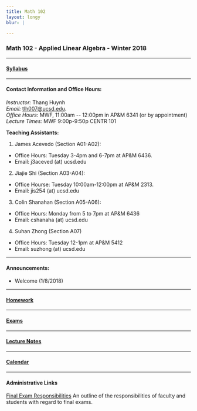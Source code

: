 ```yaml
---
title: Math 102
layout: longy
blur: |

---
```

### Math 102 - Applied Linear Algebra - Winter 2018


---

#### [Syllabus][math102Syl]

  [math102Syl]:http://thanghuynh.org/teaching/math102_syllabus.html

---  

#### Contact Information and Office Hours:  

*Instructor:* Thang Huynh  
*Email:* [tlh007@ucsd.edu][email].    
*Office Hours:* MWF, 11:00am -- 12:00pm in AP&M 6341 (or by appointment)    
*Lecture Times:* MWF	9:00p-9:50p	CENTR	101  

[email]: mailto:tlh007@ucsd.edu

**Teaching Assistants:**   

1. James Acevedo (Section A01-A02):  
  * Office Hours: Tuesday 3-4pm and 6-7pm at AP&M 6436.
  * Email: j3aceved (at) ucsd.edu  
2. Jiajie Shi (Section A03-A04):
  * Office Hourse: Tuesday 10:00am-12:00pm at AP&M 2313.
  * Email: jis254 (at) ucsd.edu
3. Colin Shanahan (Section A05-A06):
  * Office Hours: Monday from 5 to 7pm at AP&M 6436
  * Email: cshanaha (at) ucsd.edu
4. Suhan Zhong (Section A07)
  * Office Hours: Tuesday 12-1pm at AP&M 5412
  * Email: suzhong (at) ucsd.edu

--- 

#### Announcements:  

  * Welcome (1/8/2018)


---  

#### [Homework][math102HW]

  [math102HW]:http://thanghuynh.org/teaching/math102_hw.html 

---

#### [Exams][math102exam]  

  [math102exam]:http://thanghuynh.org/teaching/math102_exams.html 

--- 

#### [Lecture Notes][math102lec]  

  [math102lec]:http://thanghuynh.org/teaching/math102_lec.html 

---

#### [Calendar][math102Cal]
  
  [math102Cal]:http://thanghuynh.org/teaching/math102_calendar.html  


---  

#### Administrative Links  
[Final Exam Responsibilities](http://blink.ucsd.edu/Blink/External/Topics/How_To/0,1260,17998,00.html) An outline of the responsibilities of faculty and students
with regard to final exams.














